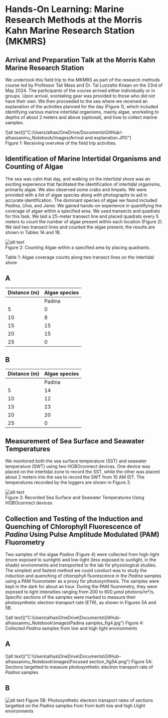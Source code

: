# **Hands-On Learning: Marine Research Methods at the Morris Kahn Marine Research Station (MKMRS)**

## **Arrival and Preparation Talk at the Morris Kahn Marine Research Station**

We undertook this field trip to the MKMRS as part of the research methods course led by Professor Tali Mass and Dr. Tal Luzzatto Knaan on the 23rd of May 2024. The participants of the course arrived either individually or in groups. Upon arrival, snorkeling gear was provided to those who did not have their own. We then proceeded to the sea where we received an explanation of the activities planned for the day (Figure 1), which included identifying various marine intertidal organisms, mainly algae, snorkeling to depths of about 2 meters and above (optional), and how to collect marine samples.

![alt text]("C:/Users/alhas/OneDrive/Documents\GitHub/-alhassanmu_Notebook/images/Arrival and explanation.JPG")  
 Figure 1: Receiving overview of the field trip activities.

 ## **Identification of Marine Intertidal Organisms and Counting of Algae**

 The sea was calm that day, and walking on the intertidal shore was an exciting experience that facilitated the identification of intertidal organisms, primarily algae. We also observed some crabs and limpets. We were provided with a list of algae species along with photographs to aid in accurate identification. The dominant species of algae we found included *Padina*, *Ulva*, and *Jania*.
We gained hands-on experience in quantifying the coverage of algae within a specified area. We used transects and quadrats for this task. We laid a 25-meter transect line and placed quadrats every 5 meters to count the number of algae present within each location (Figure 2). We laid two transect lines and counted the algae present; the results are shown in Tables 1A and 1B.

![alt text](C:\Users\alhas\OneDrive\Documents\GitHub\-alhassanmu_Notebook\images\Quadrant_fig2.JPG)   
Figure 2: Counting Algae within a specified area by placing quadrants.

Table 1: Algae coverage counts along two transect lines on the intertidal shore

## **A**
| Distance (m) | Algae species |
| ------------ | ------------- |
|              | Padina        | Jania        | Sargassum     |
| 5            | 0             | 33           | 6             |
| 10           | 8             | 0            | 0             |
| 15           | 15            | 25           | 0             |
| 20           | 15            | 15           | 0             |
| 25           | 0             | 25           | 0             |

## **B**
| Distance (m) | Algae species |
| ------------ | ------------- |
|              | Padina        | Jania        | Laurencia     |
| 5            | 14            | 16           | 9             |
| 10           | 12            | 24           | 0             |
| 15           | 23            | 6            | 0             |
| 20           | 20            | 17           | 0             |
| 25           | 0             | 14           | 0             |

## **Measurement of Sea Surface and Seawater Temperatures**

We monitored both the sea surface temperature (SST) and seawater temperature (SWT) using two HOBOconnect devices. One device was placed on the intertidal zone to record the SST, while the other was placed about 2 meters into the sea to record the SWT from 10 AM IDT. The temperatures recorded by the loggers are shown in Figure 3.

![alt text]("C:\Users\alhas\OneDrive\Documents\GitHub\-alhassanmu_Notebook\images\Temperature_fig3.png")       
Figure 3: Recorded Sea Surface and Seawater Temperatures Using HOBOconnect devices

## **Collection and Testing of the Induction and Quenching of Chlorophyll Fluorescence of *Padina* Using Pulse Amplitude Modulated (PAM) Fluorometry**

Two samples of the algae *Padina* (Figure 4) were collected from high-light (more exposed to sunlight) and low-light (less exposed to sunlight, in the shade) environments and transported to the lab for physiological studies. The simplest and fastest method we could conduct was to study the induction and quenching of chlorophyll fluorescence in the *Padina* samples using a PAM fluorometer as a proxy for photosynthesis.
The samples were kept in the dark for about an hour. During the PAM fluorometry, they were exposed to light intensities ranging from 200 to 600 µmol photons/m²/s. Specific sections of the samples were marked to measure their photosynthetic electron transport rate (ETR), as shown in Figures 5A and 5B.

![alt text]("C:\Users\alhas\OneDrive\Documents\GitHub\-alhassanmu_Notebook\images\Padina samples_fig4.jpg")
Figure 4: Collected *Padina* samples from low and high light environments

## **A**
![alt text]("C:\Users\alhas\OneDrive\Documents\GitHub\-alhassanmu_Notebook\images\Focused section_fig5A.png")
Figure 5A: Sections targetted to measure photosynthetic electron transport rate of *Padina* samples 

## **B**
![alt text]("C:\Users\alhas\OneDrive\Documents\GitHub\-alhassanmu_Notebook\images\ETR_fig5B.png")
Figure 5B: Photosynthetic electron transport rates of sections targetted on the *Padina* samples from from both low and high Llight environments